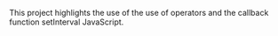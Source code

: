 This project highlights the use of the use of operators and the callback function setInterval JavaScript.
